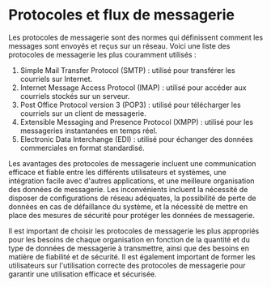 # Protocoles et flux de messagerie

Les protocoles de messagerie sont des normes qui définissent comment les messages sont envoyés et reçus sur un réseau. Voici une liste des protocoles de messagerie les plus couramment utilisés :

1. Simple Mail Transfer Protocol (SMTP) : utilisé pour transférer les courriels sur Internet.
2. Internet Message Access Protocol (IMAP) : utilisé pour accéder aux courriels stockés sur un serveur.
3. Post Office Protocol version 3 (POP3) : utilisé pour télécharger les courriels sur un client de messagerie.
4. Extensible Messaging and Presence Protocol (XMPP) : utilisé pour les messageries instantanées en temps réel.
5. Electronic Data Interchange (EDI) : utilisé pour échanger des données commerciales en format standardisé.

Les avantages des protocoles de messagerie incluent une communication efficace et fiable entre les différents utilisateurs et systèmes, une intégration facile avec d'autres applications, et une meilleure organisation des données de messagerie. Les inconvénients incluent la nécessité de disposer de configurations de réseau adéquates, la possibilité de perte de données en cas de défaillance du système, et la nécessité de mettre en place des mesures de sécurité pour protéger les données de messagerie.

Il est important de choisir les protocoles de messagerie les plus appropriés pour les besoins de chaque organisation en fonction de la quantité et du type de données de messagerie à transmettre, ainsi que des besoins en matière de fiabilité et de sécurité. Il est également important de former les utilisateurs sur l'utilisation correcte des protocoles de messagerie pour garantir une utilisation efficace et sécurisée.
